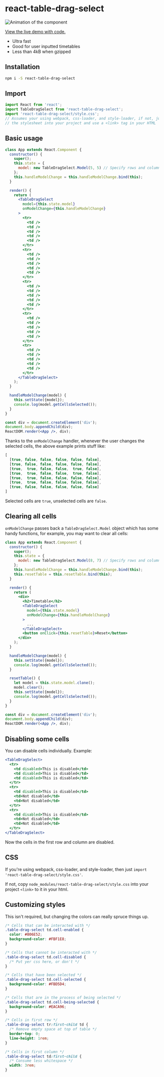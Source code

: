 # react-table-drag-select

![Animation of the component](img/demo.gif)

[View the live demo with code.](https://mcjohnalds.github.io/react-table-drag-select)

  - Ultra fast
  - Good for user inputted timetables
  - Less than 4kB when gzipped

## Installation

```sh
npm i -S react-table-drag-select
```

## Import

```jsx
import React from 'react';
import TableDragSelect from 'react-table-drag-select';
import 'react-table-drag-select/style.css';
// Assumes your using webpack, css-loader, and style-loader, if not, just copy
// the stylesheet into your project and use a <link> tag in your HTML
```

## Basic usage

```jsx
class App extends React.Component {
  constructor() {
    super();
    this.state = {
      model: new TableDragSelect.Model(5, 5) // Specify rows and columns
    };
    this.handleModelChange = this.handleModelChange.bind(this);
  }

  render() {
    return (
      <TableDragSelect
        model={this.state.model}
        onModelChange={this.handleModelChange}
      >
        <tr>
          <td />
          <td />
          <td />
          <td />
          <td />
        </tr>
        <tr>
          <td />
          <td />
          <td />
          <td />
          <td />
        </tr>
        <tr>
          <td />
          <td />
          <td />
          <td />
          <td />
        </tr>
        <tr>
          <td />
          <td />
          <td />
          <td />
          <td />
        </tr>
        <tr>
          <td />
          <td />
          <td />
          <td />
          <td />
        </tr>
      </TableDragSelect>
    );
  }

  handleModelChange(model) {
    this.setState({model});
    console.log(model.getCellsSelected());
  }
}

const div = document.createElement('div');
document.body.appendChild(div);
ReactDOM.render(<App />, div);
```

Thanks to the `onModelChange` handler, whenever the user changes the selected
cells, the above example prints stuff like:

```js
[
  [true, false, false, false, false, false],
  [true, false, false, false, false, false],
  [true,  true, false, false,  true, false],
  [true,  true, false, false,  true, false],
  [true,  true, false, false, false, false],
  [true,  true, false, false, false, false],
  [true, false, false, false, false, false]
]
```

Selected cells are `true`, unselected cells are `false`.

## Clearing all cells

`onModelChange` passes back a `TableDragSelect.Model` object which has some
handy functions, for example, you may want to clear all cells:

```jsx
class App extends React.Component {
  constructor() {
    super();
    this.state = {
      model: new TableDragSelect.Model(8, 7) // Specify rows and columns
    };
    this.handleModelChange = this.handleModelChange.bind(this);
    this.resetTable = this.resetTable.bind(this);
  }

  render() {
    return (
      <div>
        <h2>Timetable</h2>
        <TableDragSelect
          model={this.state.model}
          onModelChange={this.handleModelChange}
        >
          ...
        </TableDragSelect>
        <button onClick={this.resetTable}>Reset</button>
      </div>
    );
  }

  handleModelChange(model) {
    this.setState({model});
    console.log(model.getCellsSelected());
  }

  resetTable() {
    let model = this.state.model.clone();
    model.clear();
    this.setState({model});
    console.log(model.getCellsSelected());
  }
}

const div = document.createElement('div');
document.body.appendChild(div);
ReactDOM.render(<App />, div);
```

## Disabling some cells

You can disable cells individually. Example:

```jsx
<TableDragSelect>
  <tr>
    <td disabled>This is disabled</td>
    <td disabled>This is disabled</td>
    <td disabled>This is disabled</td>
  </tr>
  <tr>
    <td disabled>This is disabled</td>
    <td>Not disabled</td>
    <td>Not disabled</td>
  </tr>
  <tr>
    <td disabled>This is disabled</td>
    <td>Not disabled</td>
    <td>Not disabled</td>
  </tr>
</TableDragSelect>
```

Now the cells in the first row and column are disabled.

## CSS

If you're using webpack, css-loader, and style-loader, then just
`import 'react-table-drag-select/style.css'`.

If not, copy `node_modules/react-table-drag-select/style.css` into your project
`<link>` to it in your html.

## Customizing styles

This isn't required, but changing the colors can really spruce things up.

```css
/* Cells that can be interacted with */
.table-drag-select td.cell-enabled {
  color: #806E52;
  background-color: #FBF1E8;
}

/* Cells that cannot be interacted with */
.table-drag-select td.cell-disabled {
  /* Put yer css here, or don't */
}

/* Cells that have been selected */
.table-drag-select td.cell-selected {
  background-color: #FBD5D4;
}

/* Cells that are in the process of being selected */
.table-drag-select td.cell-being-selected {
  background-color: #EACA96;
}

/* Cells in first row */
.table-drag-select tr:first-child td {
  /* Remove empty space at top of table */
  border-top: 0;
  line-height: 1rem;
}

/* Cells in first column */
.table-drag-select td:first-child {
  /* Consume less whitespace */
  width: 3rem;
}
```
